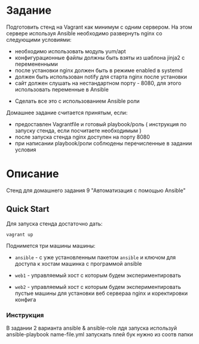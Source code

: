 # Задание
Подготовить стенд на Vagrant как минимум с одним сервером. На этом сервере используя Ansible необходимо развернуть nginx со следующими условиями:
- необходимо использовать модуль yum/apt
- конфигурационные файлы должны быть взяты из шаблона jinja2 с перемененными
- после установки nginx должен быть в режиме enabled в systemd
- должен быть использован notify для старта nginx после установки
- сайт должен слушать на нестандартном порту - 8080, для этого использовать переменные в Ansible
* Сделать все это с использованием Ansible роли

Домашнее задание считается принятым, если:
- предоставлен Vagrantfile и готовый playbook/роль ( инструкция по запуску стенда, если посчитаете необходимым )
- после запуска стенда nginx доступен на порту 8080
- при написании playbook/роли соблюдены перечисленные в задании условия

# Описание

Стенд для домашнего задания 9  "Автоматизация с помощью Ansible"

## Quick Start

Для запуска стенда достаточно дать:

```
vagrant up
```

Поднимется три машины машины:

* `ansible` - с уже установленным пакетом `ansible` и ключом для доступа к хостам
 машинка с программой ansible 

* `web1` - управляемый хост с которым будем экспериментировать
* `web2` - управляемый хост с которым будем экспериментировать
   пустые машины для установки веб сервераа nginx и коректировки конфига

### Инструкция
В задании 2 варианта ansible & ansible-role
лдя запуска используй 
ansible-playbook name-file.yml
запускать плей бук нужно из соотв папки

